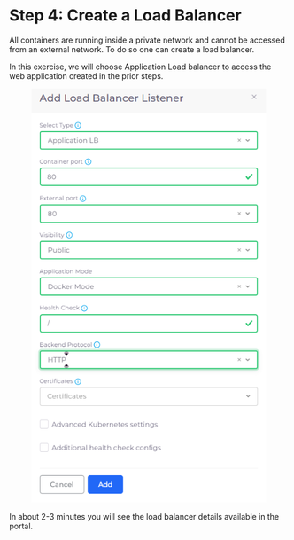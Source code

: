 # Step 4: Create a Load Balancer

All containers are running inside a private network and cannot be accessed from an external network. To do so one can create a load balancer.

In this exercise, we will choose Application Load balancer to access the web application created in the prior steps.

<figure><img src="../../.gitbook/assets/image (12) (5).png" alt=""><figcaption></figcaption></figure>

In about 2-3 minutes you will see the load balancer details available in the portal.
